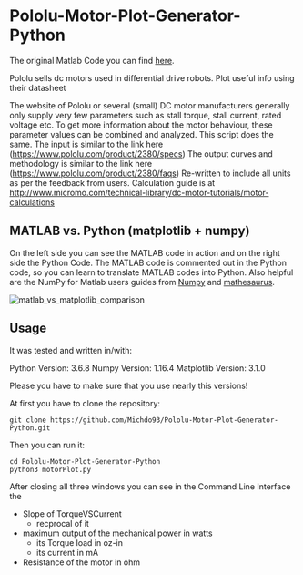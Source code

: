 # Pololu-Motor-Plot-Generator-Python

The original Matlab Code you can find [here](https://de.mathworks.com/matlabcentral/fileexchange/54695-polulu-motor-plot-generator).

Pololu sells dc motors used in differential drive robots. Plot useful info using their datasheet

The website of Pololu or several (small) DC motor manufacturers generally only supply very few parameters such as stall torque, stall current, rated voltage etc. To get more information about the motor behaviour, these parameter values can be combined and analyzed.
This script does the same. The input is similar to the link here (https://www.pololu.com/product/2380/specs)
The output curves and methodology is similar to the link here (https://www.pololu.com/product/2380/faqs)
Re-written to include all units as per the feedback from users.
Calculation guide is at http://www.micromo.com/technical-library/dc-motor-tutorials/motor-calculations

## MATLAB vs. Python (matplotlib + numpy)

On the left side you can see the MATLAB code in action and on the right side the Python Code. The MATLAB code is commented out in the Python code, so you can learn to translate MATLAB codes into Python. Also helpful are the NumPy for Matlab users guides from [Numpy](https://numpy.org/doc/stable/user/numpy-for-matlab-users.html) and [mathesaurus](http://mathesaurus.sourceforge.net/matlab-numpy.html).

![matlab_vs_matplotlib_comparison](https://github.com/Michdo93/Polulu-Motor-Plot-Generator-Python/blob/main/work.PNG?raw=true)

## Usage

It was tested and written in/with:

Python Version: 3.6.8
Numpy Version: 1.16.4
Matplotlib Version: 3.1.0

Please you have to make sure that you use nearly this versions!

At first you have to clone the repository:

```
git clone https://github.com/Michdo93/Pololu-Motor-Plot-Generator-Python.git
```

Then you can run it:

```
cd Pololu-Motor-Plot-Generator-Python
python3 motorPlot.py
```

After closing all three windows you can see in the Command Line Interface the
* Slope of TorqueVSCurrent
  * recprocal of it
* maximum output of the mechanical power in watts
  * its Torque load in oz-in
  * its current in mA
* Resistance of the motor in ohm

